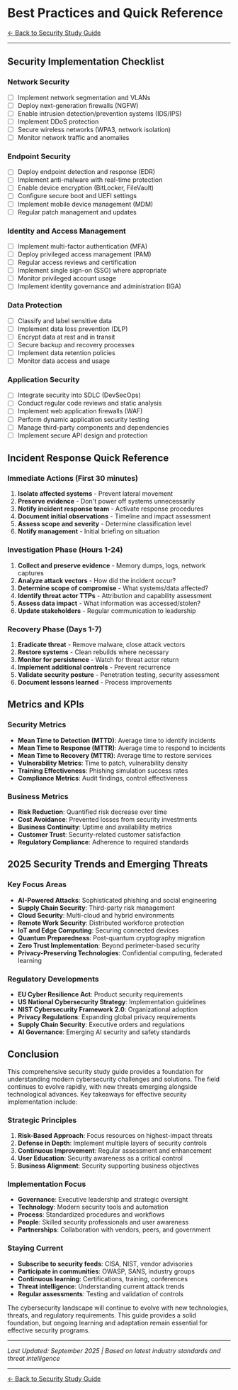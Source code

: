 # Best Practices and Quick Reference

[← Back to Security Study Guide](security-toc.md)

---

## Security Implementation Checklist

### Network Security
- [ ] Implement network segmentation and VLANs
- [ ] Deploy next-generation firewalls (NGFW)
- [ ] Enable intrusion detection/prevention systems (IDS/IPS)
- [ ] Implement DDoS protection
- [ ] Secure wireless networks (WPA3, network isolation)
- [ ] Monitor network traffic and anomalies

### Endpoint Security
- [ ] Deploy endpoint detection and response (EDR)
- [ ] Implement anti-malware with real-time protection
- [ ] Enable device encryption (BitLocker, FileVault)
- [ ] Configure secure boot and UEFI settings
- [ ] Implement mobile device management (MDM)
- [ ] Regular patch management and updates

### Identity and Access Management
- [ ] Implement multi-factor authentication (MFA)
- [ ] Deploy privileged access management (PAM)
- [ ] Regular access reviews and certification
- [ ] Implement single sign-on (SSO) where appropriate
- [ ] Monitor privileged account usage
- [ ] Implement identity governance and administration (IGA)

### Data Protection
- [ ] Classify and label sensitive data
- [ ] Implement data loss prevention (DLP)
- [ ] Encrypt data at rest and in transit
- [ ] Secure backup and recovery processes
- [ ] Implement data retention policies
- [ ] Monitor data access and usage

### Application Security
- [ ] Integrate security into SDLC (DevSecOps)
- [ ] Conduct regular code reviews and static analysis
- [ ] Implement web application firewalls (WAF)
- [ ] Perform dynamic application security testing
- [ ] Manage third-party components and dependencies
- [ ] Implement secure API design and protection

## Incident Response Quick Reference

### Immediate Actions (First 30 minutes)
1. **Isolate affected systems** - Prevent lateral movement
2. **Preserve evidence** - Don't power off systems unnecessarily
3. **Notify incident response team** - Activate response procedures
4. **Document initial observations** - Timeline and impact assessment
5. **Assess scope and severity** - Determine classification level
6. **Notify management** - Initial briefing on situation

### Investigation Phase (Hours 1-24)
1. **Collect and preserve evidence** - Memory dumps, logs, network captures
2. **Analyze attack vectors** - How did the incident occur?
3. **Determine scope of compromise** - What systems/data affected?
4. **Identify threat actor TTPs** - Attribution and capability assessment
5. **Assess data impact** - What information was accessed/stolen?
6. **Update stakeholders** - Regular communication to leadership

### Recovery Phase (Days 1-7)
1. **Eradicate threat** - Remove malware, close attack vectors
2. **Restore systems** - Clean rebuilds where necessary
3. **Monitor for persistence** - Watch for threat actor return
4. **Implement additional controls** - Prevent recurrence
5. **Validate security posture** - Penetration testing, security assessment
6. **Document lessons learned** - Process improvements

## Metrics and KPIs

### Security Metrics
- **Mean Time to Detection (MTTD)**: Average time to identify incidents
- **Mean Time to Response (MTTR)**: Average time to respond to incidents
- **Mean Time to Recovery (MTTR)**: Average time to restore services
- **Vulnerability Metrics**: Time to patch, vulnerability density
- **Training Effectiveness**: Phishing simulation success rates
- **Compliance Metrics**: Audit findings, control effectiveness

### Business Metrics
- **Risk Reduction**: Quantified risk decrease over time
- **Cost Avoidance**: Prevented losses from security investments
- **Business Continuity**: Uptime and availability metrics
- **Customer Trust**: Security-related customer satisfaction
- **Regulatory Compliance**: Adherence to required standards

## 2025 Security Trends and Emerging Threats

### Key Focus Areas
- **AI-Powered Attacks**: Sophisticated phishing and social engineering
- **Supply Chain Security**: Third-party risk management
- **Cloud Security**: Multi-cloud and hybrid environments
- **Remote Work Security**: Distributed workforce protection
- **IoT and Edge Computing**: Securing connected devices
- **Quantum Preparedness**: Post-quantum cryptography migration
- **Zero Trust Implementation**: Beyond perimeter-based security
- **Privacy-Preserving Technologies**: Confidential computing, federated learning

### Regulatory Developments
- **EU Cyber Resilience Act**: Product security requirements
- **US National Cybersecurity Strategy**: Implementation guidelines
- **NIST Cybersecurity Framework 2.0**: Organizational adoption
- **Privacy Regulations**: Expanding global privacy requirements
- **Supply Chain Security**: Executive orders and regulations
- **AI Governance**: Emerging AI security and safety standards

## Conclusion

This comprehensive security study guide provides a foundation for understanding modern cybersecurity challenges and solutions. The field continues to evolve rapidly, with new threats emerging alongside technological advances. Key takeaways for effective security implementation include:

### Strategic Principles
1. **Risk-Based Approach**: Focus resources on highest-impact threats
2. **Defense in Depth**: Implement multiple layers of security controls
3. **Continuous Improvement**: Regular assessment and enhancement
4. **User Education**: Security awareness as a critical control
5. **Business Alignment**: Security supporting business objectives

### Implementation Focus
- **Governance**: Executive leadership and strategic oversight
- **Technology**: Modern security tools and automation
- **Process**: Standardized procedures and workflows
- **People**: Skilled security professionals and user awareness
- **Partnerships**: Collaboration with vendors, peers, and government

### Staying Current
- **Subscribe to security feeds**: CISA, NIST, vendor advisories
- **Participate in communities**: OWASP, SANS, industry groups
- **Continuous learning**: Certifications, training, conferences
- **Threat intelligence**: Understanding current attack trends
- **Regular assessments**: Testing and validation of controls

The cybersecurity landscape will continue to evolve with new technologies, threats, and regulatory requirements. This guide provides a solid foundation, but ongoing learning and adaptation remain essential for effective security programs.

---

*Last Updated: September 2025 | Based on latest industry standards and threat intelligence*

---

[← Back to Security Study Guide](security-toc.md)